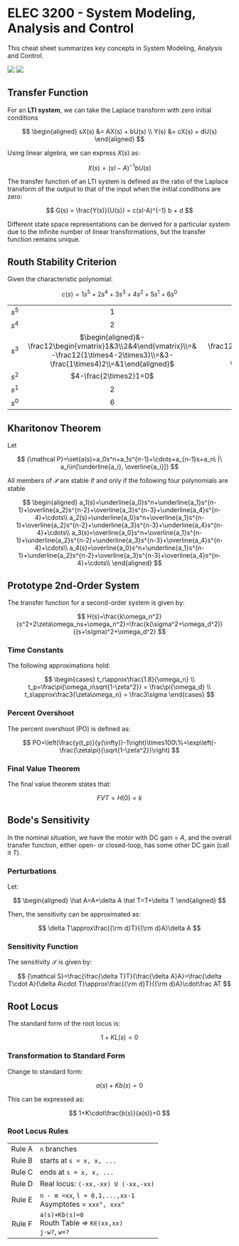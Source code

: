 # ELEC 3200 - System Modeling, Analysis and Control

This cheat sheet summarizes key concepts in System Modeling, Analysis and Control.

<Badges>
<img src="/tags/hkust.svg">
<img src="/tags/control.svg">
</Badges>

## Transfer Function

For an **LTI system**, we can take the Laplace transform with zero initial conditions

$$
\begin{aligned}
sX(s) &= AX(s) + bU(s) \\
Y(s) &= cX(s) + dU(s)
\end{aligned}
$$

Using linear algebra, we can express $X(s)$ as:

$$
X(s) = (sI-A)^{-1} b U(s)
$$

The transfer function of an LTI system is defined as the ratio of the Laplace transform of the output to that of the input when the initial conditions are zero:

$$
G(s) = \frac{Y(s)}{U(s)} = c(sI-A)^{-1} b + d
$$

Different state space representations can be derived for a particular system due to the infinite number of linear transformations, but the transfer function remains unique.

## Routh Stability Criterion

Given the characteristic polynomial:

$$
c(s)=1s^5+2s^4+3s^3+4s^2+5s^1+6s^0
$$

|       |                                                                                                                                       |                                                                                                                                       |     |
| :---: | :-----------------------------------------------------------------------------------------------------------------------------------: | :-----------------------------------------------------------------------------------------------------------------------------------: | :-: |
| $s^5$ |                                                                  $1$                                                                  |                                                                  $3$                                                                  | $5$ |
| $s^4$ |                                                                  $2$                                                                  |                                                                  $4$                                                                  | $6$ |
| $s^3$ | $\begin{aligned}&-\frac12\begin{vmatrix}1&3\\2&4\end{vmatrix}\\=&-\frac12(1\times4-2\times3)\\=&3-\frac{1\times4}2\\=&1\end{aligned}$ | $\begin{aligned}&-\frac12\begin{vmatrix}1&5\\2&6\end{vmatrix}\\=&-\frac12(1\times6-2\times5)\\=&5-\frac{1\times6}2\\=&2\end{aligned}$ |     |
| $s^2$ |                                                        $4-\frac{2\times2}1=0$                                                         |                                                                  $6$                                                                  |     |
| $s^1$ |                                                                  $2$                                                                  |                                                                                                                                       |     |
| $s^0$ |                                                                  $6$                                                                  |                                                                                                                                       |     |

## Kharitonov Theorem

Let

$$
{\mathcal P}=\set{a(s)=a_0s^n+a_1s^{n-1}+\cdots+a_{n-1}s+a_n\ |\ a_i\in[\underline{a_i}, \overline{a_i}]}
$$

All members of $\mathcal P$ are stable if and only if the following four polynomials are stable

$$
\begin{aligned}
a_1(s)=\underline{a_0}s^n+\underline{a_1}s^{n-1}+\overline{a_2}s^{n-2}+\overline{a_3}s^{n-3}+\underline{a_4}s^{n-4}+\cdots\\
a_2(s)=\underline{a_0}s^n+\overline{a_1}s^{n-1}+\overline{a_2}s^{n-2}+\underline{a_3}s^{n-3}+\underline{a_4}s^{n-4}+\cdots\\
a_3(s)=\overline{a_0}s^n+\overline{a_1}s^{n-1}+\underline{a_2}s^{n-2}+\underline{a_3}s^{n-3}+\overline{a_4}s^{n-4}+\cdots\\
a_4(s)=\overline{a_0}s^n+\underline{a_1}s^{n-1}+\underline{a_2}s^{n-2}+\overline{a_3}s^{n-3}+\overline{a_4}s^{n-4}+\cdots\\
\end{aligned}
$$

## Prototype 2nd-Order System

The transfer function for a second-order system is given by:

$$
H(s)=\frac{k\omega_n^2}{s^2+2\zeta\omega_ns+\omega_n^2}=\frac{k(\sigma^2+\omega_d^2)}{(s+\sigma)^2+\omega_d^2}
$$

### Time Constants

The following approximations hold:

$$
\begin{cases}
t_r\approx\frac{1.8}{\omega_n} \\
t_p=\frac\pi{\omega_n\sqrt{1-\zeta^2}} = \frac\pi{\omega_d} \\
t_s\approx\frac3{\zeta\omega_n} = \frac3\sigma
\end{cases}
$$

### Percent Overshoot

The percent overshoot (PO) is defined as:

$$
PO=\left(\frac{y(t_p)}{y(\infty)}-1\right)\times100\%=\exp\left(-\frac{\zeta\pi}{\sqrt{1-\zeta^2}}\right)
$$

### Final Value Theorem

The final value theorem states that:

$$
FVT=H(0)=k
$$

## Bode's Sensitivity

In the nominal situation, we have the motor with DC gain = $A$, and the overall transfer function, either open- or closed-loop, has some other DC gain (call it $T$).

### Perturbations

Let:

$$
\begin{aligned}
\hat A=A+\delta A
\hat T=T+\delta T
\end{aligned}
$$

Then, the sensitivity can be approximated as:

$$
\delta T\approx\frac{{\rm d}T}{{\rm d}A}\delta A
$$

### Sensitivity Function

The sensitivity $\mathcal S$ is given by:

$$
{\mathcal S}=\frac{\frac{\delta T}T}{\frac{\delta A}A}=\frac{\delta T\cdot A}{\delta A\cdot T}\approx\frac{{\rm d}T}{{\rm d}A}\cdot\frac AT
$$

## Root Locus

The standard form of the root locus is:

$$
1+KL(s)=0
$$

### Transformation to Standard Form

Change to standard form:

$$
a(s)+Kb(s)=0
$$

This can be expressed as:

$$
1+K\cdot\frac{b(s)}{a(s)}=0
$$

### Root Locus Rules

|        |                                                               |
| :----: | :------------------------------------------------------------ |
| Rule A | `n` branches                                                  |
| Rule B | starts at `s = x, x, ...`                                     |
| Rule C | ends at `s = x, x, ...`                                       |
| Rule D | Real locus: `(-xx,-xx) U (-xx,-xx)`                           |
| Rule E | `n - m =xx`, `l = 0,1,...,xx-1`<br>Asymptotes = `xxx°, xxx°`  |
| Rule F | `a(s)+Kb(s)=0`<br>Routh Table => `K∈(xx,xx)`<br>`j·w?`, `w=?` |
